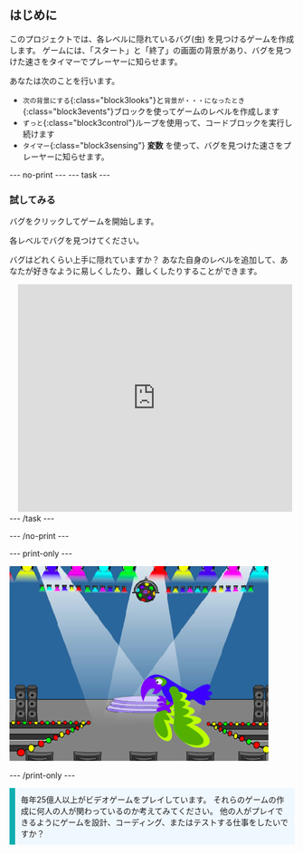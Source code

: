 ## はじめに

このプロジェクトでは、各レベルに隠れているバグ(虫) を見つけるゲームを作成します。 ゲームには、「スタート」と「終了」の画面の背景があり、バグを見つけた速さをタイマーでプレーヤーに知らせます。

あなたは次のことを行います。
+ `次の背景にする`{:class="block3looks"}と`背景が・・・になったとき`{:class="block3events"}ブロックを使ってゲームのレベルを作成します
+ `ずっと`{:class="block3control"}ループを使用って、コードブロックを実行し続けます
+ `タイマー`{:class="block3sensing"} **変数** を使って、バグを見つけた速さをプレーヤーに知らせます。

--- no-print ---
--- task --- 
### 試してみる
<div style="display: flex; flex-wrap: wrap">
<div style="flex-basis: 200px; flex-grow: 1">  
バグをクリックしてゲームを開始します。

各レベルでバグを見つけてください。

バグはどれくらい上手に隠れていますか？ あなた自身のレベルを追加して、あなたが好きなように易しくしたり、難しくしたりすることができます。

</div>
<div class="scratch-preview" style="margin-left: 15px;">
  <iframe allowtransparency="true" width="485" height="402" src="https://scratch.mit.edu/projects/embed/632973617/?autostart=false" frameborder="0"></iframe>
</div>
</div>
--- /task ---

--- /no-print ---

--- print-only ---

![完了済みのプロジェクト。](images/showcase_static.png)

--- /print-only ---

<p style="border-left: solid; border-width:10px; border-color: #0faeb0; background-color: aliceblue; padding: 10px;">
毎年25億人以上がビデオゲームをプレイしています。 それらのゲームの作成に何人の人が関わっているのか考えてみてください。 他の人がプレイできるようにゲームを設計、コーディング、またはテストする仕事をしたいですか？ 
</p>
